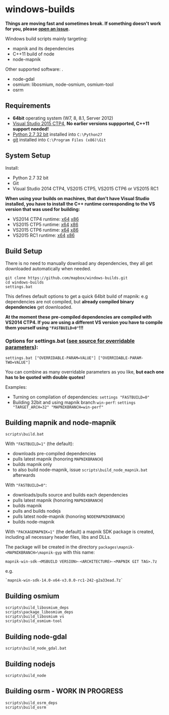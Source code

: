 windows-builds
===================

**Things are moving fast and sometimes break.
If something doesn't work for you, please [open an issue](https://github.com/mapbox/windows-builds/issues/new).**

Windows build scripts mainly targeting:
* mapnik and its dependencies
* C++11 build of node
* node-mapnik

Other supported software: .
* node-gdal
* osmium: libosmium, node-osmium, osmium-tool
* osrm

## Requirements

 - __64bit__ operating system (W7, 8, 8.1, Server 2012)
 - [Visual Studio 2015 CTP4](http://support.microsoft.com/kb/2967191), **No earlier versions suppported, C++11 support needed!**
 - [Python 2.7 32 bit](https://www.python.org/downloads/windows/) installed into `C:\Python27`
 - [git](https://msysgit.github.io/) installed into `C:\Program Files (x86)\Git`

## System Setup

Install:

 - Python 2.7 32 bit
 - Git
 - Visual Studio 2014 CTP4, VS2015 CTP5, VS2015 CTP6 or VS2015 RC1

**When using your builds on machines, that don't have Visual Studio installed, you have to install the C++ runtime corresponding to the VS version that was used for building:**
* VS2014 CTP4 runtime: [x64](<https://mapbox.s3.amazonaws.com/windows-builds/visual-studio-runtimes/vcredist-VS2014-CTP4/vcredist_x64.exe>) [x86](<https://mapbox.s3.amazonaws.com/windows-builds/visual-studio-runtimes/vcredist-VS2014-CTP4/vcredist_x86.exe>)
* VS2015 CTP5 runtime: [x64](<https://mapbox.s3.amazonaws.com/windows-builds/visual-studio-runtimes/vcredist-VS2015-CTP5/vcredist_x64.exe>) [x86](<https://mapbox.s3.amazonaws.com/windows-builds/visual-studio-runtimes/vcredist-VS2015-CTP5/vcredist_x86.exe>)
* VS2015 CTP6 runtime: [x64](<https://mapbox.s3.amazonaws.com/windows-builds/visual-studio-runtimes/vcredist-VS2015-CTP6/vcredist_x64.exe>) [x86](<https://mapbox.s3.amazonaws.com/windows-builds/visual-studio-runtimes/vcredist-VS2015-CTP6/vcredist_x86.exe>)
* VS2015 RC1 runtime: [x64](<https://mapnik.s3.amazonaws.com/dist/dev/visual-studio-runtimes/vcredist-VS2015-RC1/vc_redist.x64.exe>) [x86](<https://mapnik.s3.amazonaws.com/dist/dev/visual-studio-runtimes/vcredist-VS2015-RC1/vc_redist.x86.exe>)

## Build Setup

There is no need to manually download any dependencies, they all get downloaded automatically when needed.


```
git clone https://github.com/mapbox/windows-builds.git
cd windows-builds
settings.bat
```

This defines default options to get a quick 64bit build of mapnik: e.g dependencies are not compiled, but **already compiled binary dependencies** get downloaded.

**At the moment these pre-compiled dependencies are compiled with VS2014 CTP4. If you are using a different VS version you have to compile them yourself using `"FASTBUILD=0"`!!!** 

### Options for settings.bat ([see source for overridable parameters](/settings.bat)):

    settings.bat ["OVERRIDABLE-PARAM=VALUE"] ["OVERRIDABLE-PARAM-TWO=VALUE"]

You can combine as many overridable parameters as you like, **but each one has to be quoted with double quotes!**

Examples:
* Turning on compilation of dependencies: `settings "FASTBUILD=0"`
* Building 32bit and using mapnik branch `win-perf`: `settings "TARGET_ARCH=32" "MAPNIKBRANCH=win-perf"` 


## Building mapnik and node-mapnik

    scripts\build.bat

With `"FASTBUILD=1"` (the default):
* downloads pre-compiled dependencies
* pulls latest mapnik (honoring `MAPNIKBRANCH`)
* builds mapnik only
* to also build node-mapnik, issue `scripts\build_node_mapnik.bat` afterwards

With `"FASTBUILD=0"`:
* downloads/pulls source and builds each dependencies
* pulls latest mapnik (honoring `MAPNIKBRANCH`)
* builds mapnik
* pulls and builds nodejs
* pulls latest node-mapnik (honoring `NODEMAPNIKBRANCH`)
* builds node-mapnik

With `"PACKAGEMAPNIK=1"` (the default) a mapnik SDK package is created, including all necessary header files, libs and DLLs.

The package will be created in the directory `packages\mapnik-<MAPNIKBRANCH>\mapnik-gyp` with this name:

    mapnik-win-sdk-<MSBUILD VERSION>-<ARCHITECTURE>-<MAPNIK GIT TAG>.7z

 e.g.

    `mapnik-win-sdk-14.0-x64-v3.0.0-rc1-242-g2a33ead.7z`


## Building osmium

    scripts\build_libosmium_deps
    scripts\package_libosmium_deps
    scripts\build_libosmium vs
    scripts\build_osmium-tool
    
## Building node-gdal

    scripts\build_node_gdal.bat
    
## Building nodejs

    scripts\build_node
    
## Building osrm - WORK IN PROGRESS

    scripts\build_osrm_deps
    scripts\build_osrm
